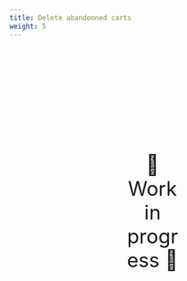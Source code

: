 ```yaml
---
title: Delete abandonned carts
weight: 5
---
```

<div style="text-align: center; font-size:2.5em;margin: 200px;">🚧 Work in progress 🚧</div>